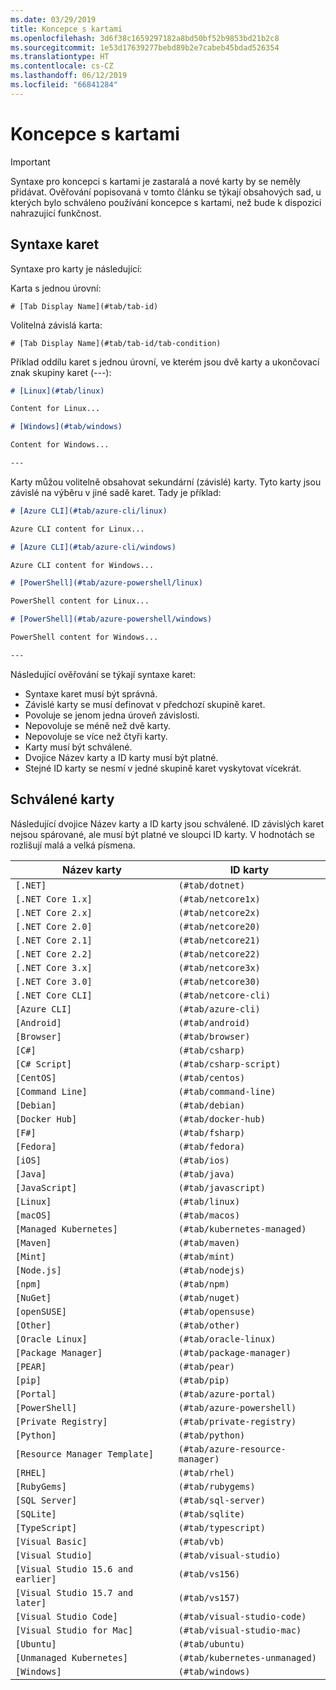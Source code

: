 ```yaml
---
ms.date: 03/29/2019
title: Koncepce s kartami
ms.openlocfilehash: 3d6f38c1659297182a8bd50bf52b9853bd21b2c8
ms.sourcegitcommit: 1e53d17639277bebd89b2e7cabeb45bdad526354
ms.translationtype: HT
ms.contentlocale: cs-CZ
ms.lasthandoff: 06/12/2019
ms.locfileid: "66841284"
---
```

# <a name="tabbed-conceptual"></a>Koncepce s kartami

> [!IMPORTANT]
> Syntaxe pro koncepci s kartami je zastaralá a nové karty by se neměly přidávat. Ověřování popisovaná v tomto článku se týkají obsahových sad, u kterých bylo schváleno používání koncepce s kartami, než bude k dispozici nahrazující funkčnost.

## <a name="tab-syntax"></a>Syntaxe karet

Syntaxe pro karty je následující:

Karta s jednou úrovní:

`# [Tab Display Name](#tab/tab-id)`

Volitelná závislá karta:

`# [Tab Display Name](#tab/tab-id/tab-condition)`

Příklad oddílu karet s jednou úrovní, ve kterém jsou dvě karty a ukončovací znak skupiny karet (---):

```markdown
# [Linux](#tab/linux)

Content for Linux...

# [Windows](#tab/windows)

Content for Windows...

---
```

Karty můžou volitelně obsahovat sekundární (závislé) karty. Tyto karty jsou závislé na výběru v jiné sadě karet. Tady je příklad:

```markdown
# [Azure CLI](#tab/azure-cli/linux)

Azure CLI content for Linux...

# [Azure CLI](#tab/azure-cli/windows)

Azure CLI content for Windows...

# [PowerShell](#tab/azure-powershell/linux)

PowerShell content for Linux...

# [PowerShell](#tab/azure-powershell/windows)

PowerShell content for Windows...

---
```

Následující ověřování se týkají syntaxe karet:

- Syntaxe karet musí být správná.
- Závislé karty se musí definovat v předchozí skupině karet.
- Povoluje se jenom jedna úroveň závislosti.
- Nepovoluje se méně než dvě karty.
- Nepovoluje se více než čtyři karty.
- Karty musí být schválené.
- Dvojice Název karty a ID karty musí být platné.
- Stejné ID karty se nesmí v jedné skupině karet vyskytovat vícekrát.

## <a name="approved-tabs"></a>Schválené karty

Následující dvojice Název karty a ID karty jsou schválené. ID závislých karet nejsou spárované, ale musí být platné ve sloupci ID karty. V hodnotách se rozlišují malá a velká písmena.

|Název karty              |ID karty            |
|----------------------|------------------|
|`[.NET]`              |`(#tab/dotnet)`   |
|`[.NET Core 1.x]`     |`(#tab/netcore1x)`|
|`[.NET Core 2.x]`     |`(#tab/netcore2x)`|
|`[.NET Core 2.0]`     |`(#tab/netcore20)`|
|`[.NET Core 2.1]`     |`(#tab/netcore21)`|
|`[.NET Core 2.2]`     |`(#tab/netcore22)`|
|`[.NET Core 3.x]`     |`(#tab/netcore3x)`|
|`[.NET Core 3.0]`     |`(#tab/netcore30)`|
|`[.NET Core CLI]`     |`(#tab/netcore-cli)`|
|`[Azure CLI]`         |`(#tab/azure-cli)`|
|`[Android]`           |`(#tab/android)`  |
|`[Browser]`           |`(#tab/browser)`  |
|`[C#]`                |`(#tab/csharp)`   |
|`[C# Script]`         |`(#tab/csharp-script)`|
|`[CentOS]`            |`(#tab/centos)`|
|`[Command Line]`      |`(#tab/command-line)`|
|`[Debian]`            |`(#tab/debian)`|
|`[Docker Hub]`        |`(#tab/docker-hub)`|
|`[F#]`                |`(#tab/fsharp)`|
|`[Fedora]`            |`(#tab/fedora)`|
|`[iOS]`               |`(#tab/ios)`      |
|`[Java]`              |`(#tab/java)`|
|`[JavaScript]`        |`(#tab/javascript)`|
|`[Linux]`             |`(#tab/linux)`    |
|`[macOS]`             |`(#tab/macos)`    |
|`[Managed Kubernetes]`|`(#tab/kubernetes-managed)`|
|`[Maven]`             |`(#tab/maven)`|
|`[Mint]`              |`(#tab/mint)`|
|`[Node.js]`           |`(#tab/nodejs)`|
|`[npm]`               |`(#tab/npm)` |
|`[NuGet]`             |`(#tab/nuget)`|
|`[openSUSE]`          |`(#tab/opensuse)`|
|`[Other]`             |`(#tab/other)` |
|`[Oracle Linux]`      |`(#tab/oracle-linux)`|
|`[Package Manager]`   |`(#tab/package-manager)` |
|`[PEAR]`              |`(#tab/pear)`|
|`[pip]`               |`(#tab/pip)`|
|`[Portal]`            |`(#tab/azure-portal)`    |
|`[PowerShell]`        |`(#tab/azure-powershell)`|
|`[Private Registry]`  |`(#tab/private-registry)`|
|`[Python]`            |`(#tab/python)`|
|`[Resource Manager Template]`|`(#tab/azure-resource-manager)`|
|`[RHEL]`              |`(#tab/rhel)`|
|`[RubyGems]`          |`(#tab/rubygems)`|
|`[SQL Server]`        |`(#tab/sql-server)`|
|`[SQLite]`            |`(#tab/sqlite)`|
|`[TypeScript]`        |`(#tab/typescript)`|
|`[Visual Basic]`      |`(#tab/vb)` |
|`[Visual Studio]`     |`(#tab/visual-studio)`|
|`[Visual Studio 15.6 and earlier]`|`(#tab/vs156)`|
|`[Visual Studio 15.7 and later]`  |`(#tab/vs157)`|
|`[Visual Studio Code]`            |`(#tab/visual-studio-code)`|
|`[Visual Studio for Mac]`         |`(#tab/visual-studio-mac)`|
|`[Ubuntu]`                        |`(#tab/ubuntu)`|
|`[Unmanaged Kubernetes]`          |`(#tab/kubernetes-unmanaged)`|
|`[Windows]`   |`(#tab/windows)`   |